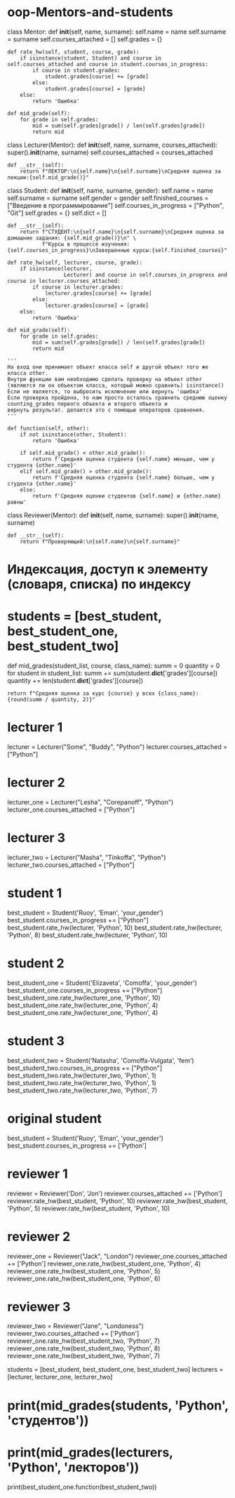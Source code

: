 # oop-Mentors-and-students
class Mentor:
    def __init__(self, name, surname):
        self.name = name
        self.surname = surname
        self.courses_attached = []
        self.grades = {}

    def rate_hw(self, student, course, grade):
        if isinstance(student, Student) and course in self.courses_attached and course in student.courses_in_progress:
            if course in student.grades:
                student.grades[course] += [grade]
            else:
                student.grades[course] = [grade]
        else:
            return 'Ошибка'

    def mid_grade(self):
        for grade in self.grades:
            mid = sum(self.grades[grade]) / len(self.grades[grade])
            return mid


class Lecturer(Mentor):
    def __init__(self, name, surname, courses_attached):
        super().__init__(name, surname)
        self.courses_attached = courses_attached

    def __str__(self):
        return f"ЛЕКТОР:\n{self.name}\n{self.surname}\nСредняя оценка за лекции:{self.mid_grade()}"


class Student:
    def __init__(self, name, surname, gender):
        self.name = name
        self.surname = surname
        self.gender = gender
        self.finished_courses = ["Введение в программирование"]
        self.courses_in_progress = ["Python", "Git"]
        self.grades = {}
        self.dict = []

    def __str__(self):
        return f"СТУДЕНТ:\n{self.name}\n{self.surname}\nСредняя оценка за домашние задания: {self.mid_grade()}\n" \
               f"Курсы в процессе изучения:{self.courses_in_progress}\nЗавершенные курсы:{self.finished_courses}"

    def rate_hw(self, lecturer, course, grade):
        if isinstance(lecturer,
                      Lecturer) and course in self.courses_in_progress and course in lecturer.courses_attached:
            if course in lecturer.grades:
                lecturer.grades[course] += [grade]
            else:
                lecturer.grades[course] = [grade]
        else:
            return 'Ошибка'

    def mid_grade(self):
        for grade in self.grades:
            mid = sum(self.grades[grade]) / len(self.grades[grade])
            return mid

    '''
    На вход они принимает объект класса self и другой объект того же класса other.
    Внутри функции вам необходимо сделать проверку на объект other (являются ли он объектом класса, который можно сравнить) isinstance()
    Если не является, то выбросить исключение или вернуть 'ошибка'
    Если проверка пройдена, то нам просто осталось сравнить среднюю оценку counting_grades первого объекта и второго объекта и 
    вернуть результат. делается это с помощью операторов сравнения.
    '''

    def function(self, other):
        if not isinstance(other, Student):
            return 'Ошибка'

        if self.mid_grade() < other.mid_grade():
            return f'Средняя оценка студента {self.name} меньше, чем у студента {other.name}'
        elif self.mid_grade() > other.mid_grade():
            return f'Средняя оценка студента {self.name} больше, чем у студента {other.name}'
        else:
            return f'Средняя оценки студентов {self.name} и {other.name} равны'


class Reviewer(Mentor):
    def __init__(self, name, surname):
        super().__init__(name, surname)

    def __str__(self):
        return f"Проверяющий:\n{self.name}\n{self.surname}"


# Индексация, доступ к элементу (словаря, списка) по индексу
# students = [best_student, best_student_one, best_student_two]
def mid_grades(student_list, course, class_name):
    summ = 0
    quantity = 0
    for student in student_list:
        summ += sum(student.__dict__['grades'][course])
        quantity += len(student.__dict__['grades'][course])

    return f"Средняя оценка за курс {course} у всех {class_name}: {round(summ / quantity, 2)}"


# lecturer 1
lecturer = Lecturer("Some", "Buddy", "Python")
lecturer.courses_attached = ["Python"]

# lecturer 2
lecturer_one = Lecturer("Lesha", "Corepanoff", "Python")
lecturer_one.courses_attached = ["Python"]

# lecturer 3
lecturer_two = Lecturer("Masha", "Tinkoffa", "Python")
lecturer_two.courses_attached = ["Python"]

# student 1
best_student = Student('Ruoy', 'Eman', 'your_gender')
best_student.courses_in_progress += ["Python"]
best_student.rate_hw(lecturer, 'Python', 10)
best_student.rate_hw(lecturer, 'Python', 8)
best_student.rate_hw(lecturer, 'Python', 10)

# student 2
best_student_one = Student('Elizaveta', 'Comoffa', 'your_gender')
best_student_one.courses_in_progress += ["Python"]
best_student_one.rate_hw(lecturer_one, 'Python', 10)
best_student_one.rate_hw(lecturer_one, 'Python', 4)
best_student_one.rate_hw(lecturer_one, 'Python', 4)

# student 3
best_student_two = Student('Natasha', 'Comoffa-Vulgata', 'fem')
best_student_two.courses_in_progress += ["Python"]
best_student_two.rate_hw(lecturer_two, 'Python', 1)
best_student_two.rate_hw(lecturer_two, 'Python', 1)
best_student_two.rate_hw(lecturer_two, 'Python', 7)

# original student
best_student = Student('Ruoy', 'Eman', 'your_gender')
best_student.courses_in_progress += ['Python']

# reviewer 1
reviewer = Reviewer('Don', 'Jon')
reviewer.courses_attached += ['Python']
reviewer.rate_hw(best_student, 'Python', 10)
reviewer.rate_hw(best_student, 'Python', 5)
reviewer.rate_hw(best_student, 'Python', 10)

# reviewer 2
reviewer_one = Reviewer("Jack", "London")
reviewer_one.courses_attached += ['Python']
reviewer_one.rate_hw(best_student_one, 'Python', 4)
reviewer_one.rate_hw(best_student_one, 'Python', 5)
reviewer_one.rate_hw(best_student_one, 'Python', 6)

# reviewer 3
reviewer_two = Reviewer("Jane", "Londoness")
reviewer_two.courses_attached += ['Python']
reviewer_one.rate_hw(best_student_two, 'Python', 7)
reviewer_one.rate_hw(best_student_two, 'Python', 8)
reviewer_one.rate_hw(best_student_two, 'Python', 7)

students = [best_student, best_student_one, best_student_two]
lecturers = [lecturer, lecturer_one, lecturer_two]

# print(mid_grades(students, 'Python', 'студентов'))
# print(mid_grades(lecturers, 'Python', 'лекторов'))

print(best_student_one.function(best_student_two))
